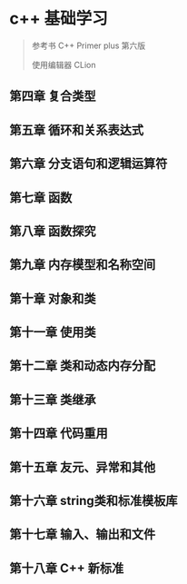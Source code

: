 # c++ 基础学习
> 参考书  C++ Primer plus 第六版
> 
> 使用编辑器 CLion

## 第四章 复合类型

## 第五章 循环和关系表达式

## 第六章 分支语句和逻辑运算符

## 第七章 函数

## 第八章 函数探究

## 第九章 内存模型和名称空间

## 第十章 对象和类

## 第十一章 使用类

## 第十二章 类和动态内存分配

## 第十三章 类继承

## 第十四章 代码重用

## 第十五章 友元、异常和其他

## 第十六章 string类和标准模板库

## 第十七章 输入、输出和文件

## 第十八章 C++ 新标准



